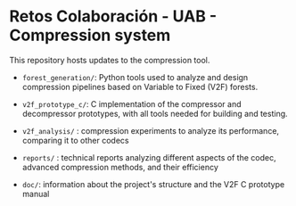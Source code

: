 # Retos Colaboración - UAB - Compression system

This repository hosts updates to the compression tool.

- `forest_generation/`: Python tools used to analyze and design compression pipelines based on Variable to Fixed (V2F) forests.

- `v2f_prototype_c/`: C implementation of the compressor and decompressor prototypes, with all tools needed for building and testing.

- `v2f_analysis/` : compression experiments to analyze its performance, comparing it to other codecs

- `reports/` : technical reports analyzing different aspects of the codec, advanced compression methods, and their efficiency

- `doc/`: information about the project's structure and the V2F C prototype manual
